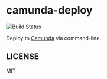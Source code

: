 # camunda-deploy

[![Build Status](https://travis-ci.com/nikku/camunda-deploy.svg?branch=master)](https://travis-ci.com/nikku/camunda-deploy)

Deploy to [Camunda](https://camunda.com/products/bpmn-engine/) via command-line.


## LICENSE

MIT